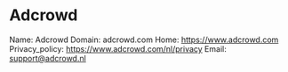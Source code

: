 
# Adcrowd

Name: Adcrowd
Domain: adcrowd.com
Home: https://www.adcrowd.com
Privacy_policy: https://www.adcrowd.com/nl/privacy
Email: support@adcrowd.nl
